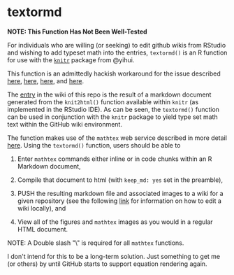 textormd
========

**NOTE: This Function Has Not Been Well-Tested**

For individuals who are willing (or seeking) to edit github wikis from RStudio and wishing to add typeset math into the entries, `textormd()` is an R function for use with the [`knitr`](https://github.com/yihui/knitr/) package from @yihui. 

This function is an admittedly hackish workaround for the issue described [here](https://github.com/github/markup/issues/274), [here](https://github.com/gollum/gollum/issues/288), [here](http://stackoverflow.com/questions/11256433/how-to-show-math-equations-in-general-githubs-markdownnot-githubs-blog), and [here](http://stackoverflow.com/questions/12502440/markdown-formula-display-in-github). 

The [entry](https://github.com/mienkoja/textormd/wiki/rmd_example) in the wiki of this repo is the result of a markdown document generated from the `knit2html()` function available within `knitr` (as implemented in the RStudio IDE). As can be seen, the `textormd()` function can be used in conjunction with the `knitr` package to yield type set math text within the GitHub wiki environment. 

The function makes use of the `mathtex` web service described in more detail [here](http://www.forkosh.com/mathtex.html). Using the `textormd()` function, users should be able to 

1. Enter `mathtex` commands either inline or in code chunks within an R Markdown document, 

2. Compile that document to html (with `keep_md: yes` set in the preamble), 

3. PUSH the resulting markdown file and associated images to a wiki for a given repository (see the following [link](https://help.github.com/articles/adding-and-editing-wiki-pages-locally/) for information on how to edit a wiki locally), and

4. View all of the figures and `mathtex` images as you would in a regular HTML document. 

NOTE: A Double slash "\\\" is required for all `mathtex` functions. 

I don't intend for this to be a long-term solution. Just something to get me (or others) by until GitHub starts to support equation rendering again. 

